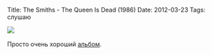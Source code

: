 Title: The Smiths - The Queen Is Dead (1986)
Date: 2012-03-23
Tags: слушаю

<div class="text"><img src="http://dl.dropbox.com/u/140528/site/the_smiths-the_queen_is_dead.jpg" /><br /><br />
Просто очень хороший <a href="http://ru.wikipedia.org/wiki/The_Queen_Is_Dead">альбом</a>.</div>